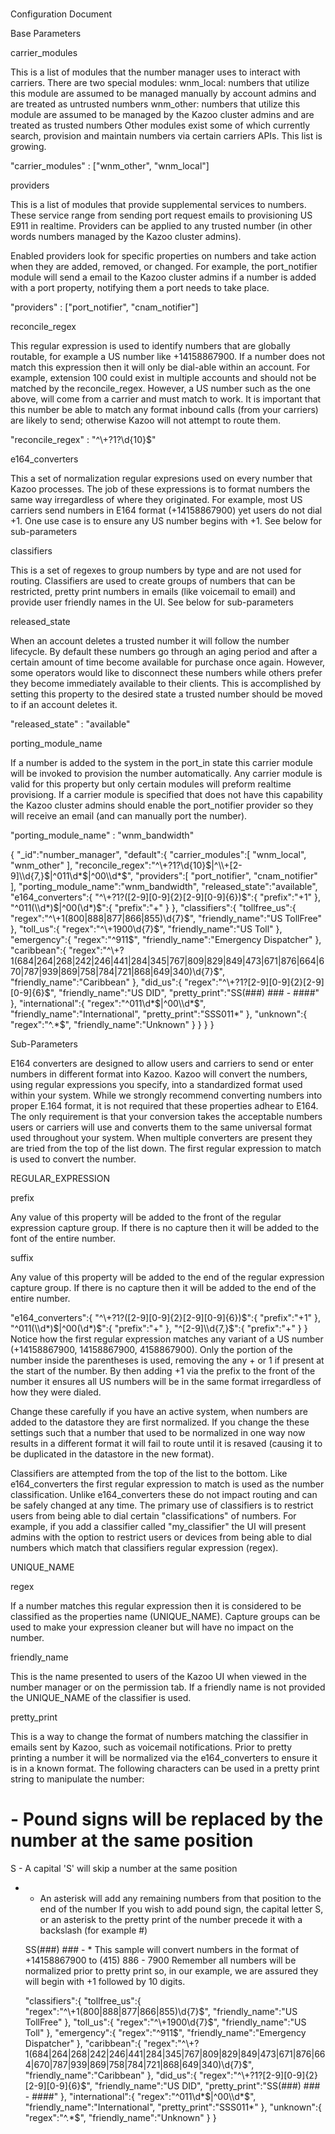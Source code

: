 #

Configuration Document

Base Parameters

carrier_modules

This is a list of modules that the number manager uses to interact with carriers. There are two special modules:
wnm_local: numbers that utilize this module are assumed to be managed manually by account admins and are treated as untrusted numbers
wnm_other: numbers that utilize this module are assumed to be managed by the Kazoo cluster admins and are treated as trusted numbers
Other modules exist some of which currently search, provision and maintain numbers via certain carriers APIs. This list is growing.

 "carrier_modules" : ["wnm_other", "wnm_local"]



providers

This is a list of modules that provide supplemental services to numbers. These service range from sending port request emails to provisioning US E911 in realtime. Providers can be applied to any trusted number (in other words numbers managed by the Kazoo cluster admins).

Enabled providers look for specific properties on numbers and take action when they are added, removed, or changed. For example, the port_notifier module will send a email to the Kazoo cluster admins if a number is added with a port property, notifying them a port needs to take place.

 "providers" : ["port_notifier", "cnam_notifier"]



reconcile_regex

This regular expression is used to identify numbers that are globally routable, for example a US number like +14158867900. If a number does not match this expression then it will only be dial-able within an account. For example, extension 100 could exist in multiple accounts and should not be matched by the reconcile_regex. However, a US number such as the one above, will come from a carrier and must match to work.
It is important that this number be able to match any format inbound calls (from your carriers) are likely to send; otherwise Kazoo will not attempt to route them.

 "reconcile_regex" : "^\\+?1?\\d{10}$"



e164_converters

This a set of normalization regular expresions used on every number that Kazoo processes. The job of these expressions is to format numbers the same way irregardless of where they originated. For example, most US carriers send numbers in E164 format (+14158867900) yet users do not dial +1. One use case is to ensure any US number begins with +1. See below for sub-parameters

classifiers

This is a set of regexes to group numbers by type and are not used for routing. Classifiers are used to create groups of numbers that can be restricted, pretty print numbers in emails (like voicemail to email) and provide user friendly names in the UI. See below for sub-parameters

released_state

When an account deletes a trusted number it will follow the number lifecycle. By default these numbers go through an aging period and after a certain amount of time become available for purchase once again. However, some operators would like to disconnect these numbers while others prefer they become immediately available to their clients. This is accomplished by setting this property to the desired state a trusted number should be moved to if an account deletes it.

 "released_state" : "available"



porting_module_name

 If a number is added to the system in the port_in state this carrier module will be invoked to provision the number automatically. Any carrier module is valid for this property but only certain modules will preform realtime provisiong. If a carrier module is specified that does not have this capability the Kazoo cluster admins should enable the port_notifier provider so they will receive an email (and can manually port the number).

 "porting_module_name" : "wnm_bandwidth"




{
   "_id":"number_manager",
   "default":{
      "carrier_modules":[
         "wnm_local",
         "wnm_other"
      ],
      "reconcile_regex":"^\\+?1?\\d{10}$|^\\+[2-9]\\d{7,}$|^011\\d*$|^00\\d*$",
      "providers":[
         "port_notifier",
         "cnam_notifier"
      ],
      "porting_module_name":"wnm_bandwidth",
      "released_state":"available",
      "e164_converters":{
         "^\\+?1?([2-9][0-9]{2}[2-9][0-9]{6})$":{
            "prefix":"+1"
         },
         "^011(\\d*)$|^00(\\d*)$":{
            "prefix":"+"
         }
      },
      "classifiers":{
         "tollfree_us":{
            "regex":"^\\+1(800|888|877|866|855)\\d{7}$",
            "friendly_name":"US TollFree"
         },
         "toll_us":{
            "regex":"^\\+1900\\d{7}$",
            "friendly_name":"US Toll"
         },
         "emergency":{
            "regex":"^911$",
            "friendly_name":"Emergency Dispatcher"
         },
         "caribbean":{
            "regex":"^\\+?1(684|264|268|242|246|441|284|345|767|809|829|849|473|671|876|664|670|787|939|869|758|784|721|868|649|340)\\d{7}$",
            "friendly_name":"Caribbean"
         },
         "did_us":{
            "regex":"^\\+?1?[2-9][0-9]{2}[2-9][0-9]{6}$",
            "friendly_name":"US DID",
            "pretty_print":"SS(###) ### - ####"
         },
         "international":{
            "regex":"^011\\d*$|^00\\d*$",
            "friendly_name":"International",
            "pretty_print":"SSS011*"
         },
         "unknown":{
            "regex":"^.*$",
            "friendly_name":"Unknown"
         }
      }
   }
}

Sub-Parameters

E164 converters are designed to allow users and carriers to send or enter numbers in different format into Kazoo. Kazoo will convert the numbers, using regular expressions you specify, into a standardized format used within your system. While we strongly recommend converting numbers into proper E.164 format, it is not required that these properties adhear to E164. The only requirement is that your conversion takes the acceptable numbers users or carriers will use and converts them to the same universal format used throughout your system.
When multiple converters are present they are tried from the top of the list down. The first regular expression to match is used to convert the number.

REGULAR_EXPRESSION




prefix

Any value of this property will be added to the front of the regular expression capture group. If there is no capture then it will be added to the font of the entire number.



suffix

Any value of this property will be added to the end of the regular expression capture group. If there is no capture then it will be added to the end of the entire number. 





   "e164_converters":{
      "^\\+?1?([2-9][0-9]{2}[2-9][0-9]{6})$":{
         "prefix":"+1"
      },
      "^011(\\d*)$|^00(\\d*)$":{
         "prefix":"+"
      },
      "^[2-9]\\d{7,}$":{
         "prefix":"+"
      }
   }
Notice how the first regular expression matches any variant of a US number (+14158867900, 14158867900, 4158867900). Only the portion of the number inside the parentheses is used, removing the any + or 1 if present at the start of the number. By then adding +1 via the prefix to the front of the number it ensures all US numbers will be in the same format irregardless of how they were dialed.



Change these carefully if you have an active system, when numbers are added to the datastore they are first normalized. If you change the these settings such that a number that used to be normalized in one way now results in a different format it will fail to route until it is resaved (causing it to be duplicated in the datastore in the new format).


Classifiers are attempted from the top of the list to the bottom. Like e164_converters the first regular expression to match is used as the number classification. Unlike e164_converters these do not impact routing and can be safely changed at any time.
The primary use of classifiers is to restrict users from being able to dial certain "classifications" of numbers. For example, if you add a classifier called "my_classifier" the UI will present admins with the option to restrict users or devices from being able to dial numbers which match that classifiers regular expression (regex).

UNIQUE_NAME




regex

If a number matches this regular expression then it is considered to be classified as the properties name (UNIQUE_NAME). Capture groups can be used to make your expression cleaner but will have no impact on the number.



friendly_name

This is the name presented to users of the Kazoo UI when viewed in the number manager or on the permission tab. If a friendly name is not provided the UNIQUE_NAME of the classifier is used.




pretty_print

This is a way to change the format of numbers matching the classifier in emails sent by Kazoo, such as voicemail notifications. Prior to pretty printing a number it will be normalized via the e164_converters to ensure it is in a known format.
The following characters can be used in a pretty print string to manipulate the number:
# - Pound signs will be replaced by the number at the same position
S - A capital 'S' will skip a number at the same position
* - An asterisk will add any remaining numbers from that position to the end of the number
If you wish to add pound sign, the capital letter S, or an asterisk to the pretty print of the number precede it with a backslash (for example \#)


   SS(###) ### - *
This sample will convert numbers in the format of +14158867900 to (415) 886 - 7900
Remember all numbers will be normalized prior to pretty print so, in our example, we are assured they will begin with +1 followed by 10 digits.





   "classifiers":{
      "tollfree_us":{
         "regex":"^\\+1(800|888|877|866|855)\\d{7}$",
         "friendly_name":"US TollFree"
      },
      "toll_us":{
         "regex":"^\\+1900\\d{7}$",
         "friendly_name":"US Toll"
      },
      "emergency":{
         "regex":"^911$",
         "friendly_name":"Emergency Dispatcher"
      },
      "caribbean":{
         "regex":"^\\+?1(684|264|268|242|246|441|284|345|767|809|829|849|473|671|876|664|670|787|939|869|758|784|721|868|649|340)\\d{7}$",
         "friendly_name":"Caribbean"
      },
      "did_us":{
         "regex":"^\\+?1?[2-9][0-9]{2}[2-9][0-9]{6}$",
         "friendly_name":"US DID",
         "pretty_print":"SS(###) ### - ####"
      },
      "international":{
         "regex":"^011\\d*$|^00\\d*$",
         "friendly_name":"International",
         "pretty_print":"SSS011*"
      },
      "unknown":{
         "regex":"^.*$",
         "friendly_name":"Unknown"
      }
   }
